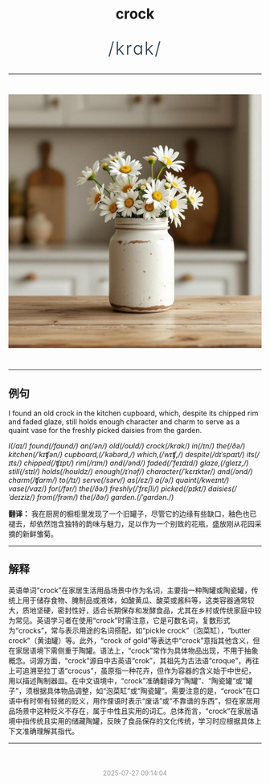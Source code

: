 <div align="center">

# crock

<div style="margin: 30px 0;">
<h1 style="font-size: 2.5em; font-weight: 300; letter-spacing: 2px; margin: 0; color: #2c3e50;">
/krɑk/
</h1>
</div>

</div>

---

<div align="center" style="margin: 40px 0;">

![crock](images/crock.png)

</div>

---

## 例句

I found an old crock in the kitchen cupboard, which, despite its chipped rim and faded glaze, still holds enough character and charm to serve as a quaint vase for the freshly picked daisies from the garden.

*I(/aɪ/) found(/faʊnd/) an(/ən/) old(/oʊld/) crock(/krɑk/) in(/ɪn/) the(/ðə/) kitchen(/ˈkɪʧən/) cupboard,(/ˈkəbərd,/) which,(/wɪʧ,/) despite(/dɪˈspaɪt/) its(/ɪts/) chipped(/ʧɪpt/) rim(/rɪm/) and(/ənd/) faded(/ˈfeɪdɪd/) glaze,(/gleɪz,/) still(/stɪl/) holds(/hoʊldz/) enough(/ɪˈnəf/) character(/ˈkɛrɪktər/) and(/ənd/) charm(/ʧɑrm/) to(/tɪ/) serve(/sərv/) as(/ɛz/) a(/ə/) quaint(/kweɪnt/) vase(/vɑz/) for(/fər/) the(/ðə/) freshly(/ˈfrɛʃli/) picked(/pɪkt/) daisies(/ˈdeɪziz/) from(/frəm/) the(/ðə/) garden.(/ˈgɑrdən./)*

**翻译：** 我在厨房的橱柜里发现了一个旧罐子，尽管它的边缘有些缺口，釉色也已褪去，却依然饱含独特的韵味与魅力，足以作为一个别致的花瓶，盛放刚从花园采摘的新鲜雏菊。

---

## 解释

英语单词“crock”在家居生活用品场景中作为名词，主要指一种陶罐或陶瓷罐，传统上用于储存食物、腌制品或液体，如酸黄瓜、酸菜或酱料等，这类容器通常较大，质地坚硬，密封性好，适合长期保存和发酵食品，尤其在乡村或传统家庭中较为常见。英语学习者在使用“crock”时需注意，它是可数名词，复数形式为“crocks”，常与表示用途的名词搭配，如“pickle crock”（泡菜缸），“butter crock”（黄油罐）等。此外，“crock of gold”等表达中“crock”意指其他含义，但在家居语境下需侧重于陶罐。语法上，“crock”常作为具体物品出现，不用于抽象概念。词源方面，“crock”源自中古英语“crok”，其祖先为古法语“croque”，再往上可追溯至拉丁语“crocus”，虽原指一种花卉，但作为容器的含义始于中世纪，用以描述陶制器皿。在中文语境中，“crock”准确翻译为“陶罐”、“陶瓷罐”或“罐子”，须根据具体物品调整，如“泡菜缸”或“陶瓷罐”。需要注意的是，“crock”在口语中有时带有轻微的贬义，用作俚语时表示“废话”或“不靠谱的东西”，但在家居用品场景中这种贬义不存在，属于中性且实用的词汇。总体而言，“crock”在家居语境中指传统且实用的储藏陶罐，反映了食品保存的文化传统，学习时应根据具体上下文准确理解其指代。


---

<div align="center" style="margin-top: 50px;">
<small style="color: #999; font-size: 0.9em;">2025-07-27 09:14:04</small>
</div>
